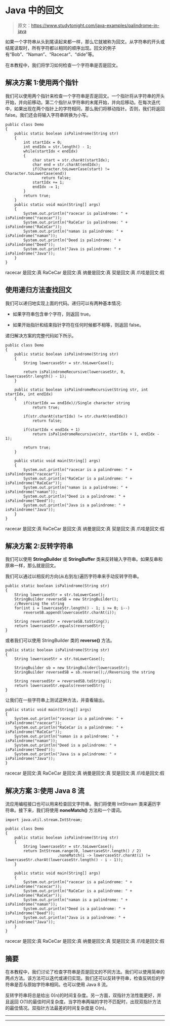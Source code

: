 # Java 中的回文

> 原文：<https://www.studytonight.com/java-examples/palindrome-in-java>

如果一个字符串从头到尾读起来都一样，那么它就被称为回文。从字符串的开头或结尾读取时，所有字符都以相同的顺序出现。回文的例子有“Bob”、“Naman”、“Racecar”、“dide”等。

在本教程中，我们将学习如何检查一个字符串是否是回文。

## 解决方案 1:使用两个指针

我们可以使用两个指针来检查一个字符串是否是回文。一个指针将从字符串的开头开始，并向前移动。第二个指针从字符串的末尾开始，并向后移动。在每次迭代中，如果出现在两个指针上的字符相同，那么我们将移动指针。否则，我们将返回 false。我们还会将输入字符串转换为小写。

```
public class Demo
{
	public static boolean isPalindrome(String str)
	{
		int startIdx = 0;
		int endIdx = str.length() - 1;		
		while(startIdx < endIdx)
		{
			char start = str.charAt(startIdx);
			char end = str.charAt(endIdx);
			if(Character.toLowerCase(start) != Character.toLowerCase(end))
				return false;
			startIdx += 1;
			endIdx -= 1;
		}
		return true;
	}	
	public static void main(String[] args)
	{
		System.out.println("racecar is palindrome: " + isPalindrome("racecar"));
		System.out.println("RaCeCar is palindrome: " + isPalindrome("RaCeCar"));
		System.out.println("naman is palindrome: " + isPalindrome("naman"));
		System.out.println("Deed is palindrome: " + isPalindrome("Deed"));
		System.out.println("Java is palindrome: " + isPalindrome("Java"));
	}
}
```

racecar 是回文:真
RaCeCar 是回文:真
纳曼是回文:真
契是回文:真
爪哇是回文:假

## 使用递归方法查找回文

我们可以递归地实现上面的代码。递归可以有两种基本情况:

*   如果字符串包含单个字符，则返回 true。

*   如果开始指针和结束指针字符在任何时候都不相等，则返回 false。

递归解决方案的完整代码如下所示。

```
public class Demo
{
	public static boolean isPalindrome(String str)
	{
		String lowercaseStr = str.toLowerCase();

		return isPalindromeRecursive(lowercaseStr, 0, lowercaseStr.length() - 1);
	}

	public static boolean isPalindromeRecursive(String str, int startIdx, int endIdx)
	{
		if(startIdx == endIdx)//Single character string
			return true;

		if(str.charAt(startIdx) != str.charAt(endIdx))
			return false;

		if(startIdx < endIdx + 1)
			return isPalindromeRecursive(str, startIdx + 1, endIdx - 1);

		return true;
	}

	public static void main(String[] args)
	{
		System.out.println("racecar is a palindrome: " + isPalindrome("racecar"));
		System.out.println("RaCeCar is a palindrome: " + isPalindrome("RaCeCar"));
		System.out.println("naman is a palindrome: " + isPalindrome("naman"));
		System.out.println("Deed is a palindrome: " + isPalindrome("Deed"));
		System.out.println("Java is a palindrome: " + isPalindrome("Java"));
	}
}
```

racecar 是回文:真
RaCeCar 是回文:真
纳曼是回文:真
契是回文:真
爪哇是回文:假

## 解决方案 2:反转字符串

我们可以使用 **StringBuilder** 或 **StringBuffer** 类来反转输入字符串。如果反串和原串一样，那么就是回文。

我们可以通过以相反的方向(从右到左)遍历字符串来手动反转字符串。

```
public static boolean isPalindrome(String str)
{
	String lowercaseStr = str.toLowerCase();
	StringBuilder reverseSB = new StringBuilder();
	//Reversing the string
	for(int i = lowercaseStr.length() - 1; i >= 0; i--)
		reverseSB.append(lowercaseStr.charAt(i));

	String reversedStr = reverseSB.toString();
	return lowercaseStr.equals(reversedStr);
}
```

或者我们可以使用 StringBuilder 类的 **reverse()** 方法。

```
public static boolean isPalindrome(String str)
{
	String lowercaseStr = str.toLowerCase();

	StringBuilder sb = new StringBuilder(lowercaseStr);
	StringBuilder reversedSB = sb.reverse();//Reversing the string

	String reversedStr = reversedSB.toString();
	return lowercaseStr.equals(reversedStr);
}
```

让我们在一些字符串上测试这种方法，并查看输出。

```
public static void main(String[] args)
{
	System.out.println("racecar is a palindrome: " + isPalindrome("racecar"));
	System.out.println("RaCeCar is a palindrome: " + isPalindrome("RaCeCar"));
	System.out.println("naman is a palindrome: " + isPalindrome("naman"));
	System.out.println("Deed is a palindrome: " + isPalindrome("Deed"));
	System.out.println("Java is a palindrome: " + isPalindrome("Java"));
}
```

racecar 是回文:真
RaCeCar 是回文:真
纳曼是回文:真
契是回文:真
爪哇是回文:假

## 解决方案 3:使用 Java 8 流

流应用编程接口也可以用来检查回文字符串。我们将使用 IntStream 类来遍历字符串。接下来，我们将使用 **noneMatch()** 方法和一个谓词。

```
import java.util.stream.IntStream;

public class Demo
{
	public static boolean isPalindrome(String str)
	{
		String lowercaseStr = str.toLowerCase();
		return IntStream.range(0, lowercaseStr.length() / 2)
					   .noneMatch(i -> lowercaseStr.charAt(i) != lowercaseStr.charAt(lowercaseStr.length() - i - 1));
	}

	public static void main(String[] args)
	{
		System.out.println("racecar is a palindrome: " + isPalindrome("racecar"));
		System.out.println("RaCeCar is a palindrome: " + isPalindrome("RaCeCar"));
		System.out.println("naman is a palindrome: " + isPalindrome("naman"));
		System.out.println("Deed is a palindrome: " + isPalindrome("Deed"));
		System.out.println("Java is a palindrome: " + isPalindrome("Java"));
	}
}
```

racecar 是回文:真
RaCeCar 是回文:真
纳曼是回文:真
契是回文:真
爪哇是回文:假

## 摘要

在本教程中，我们讨论了检查字符串是否是回文的不同方法。我们可以使用简单的两点方法。该方法可以迭代或递归实现。我们还可以反转字符串，检查反转后的字符串是否与原始字符串相同。也可以使用 Java 8 流。

反转字符串将总是给出 0(n)的时间复杂度。另一方面，双指针方法性能更好，并且返回 O(1)的最佳时间复杂度。当字符串两端的字符不匹配时，出现双指针方法的最佳情况。双指针方法最差的时间复杂度是 O(n)。

* * *

* * *